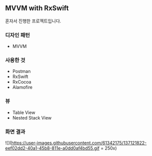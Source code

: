 ## MVVM with RxSwift

혼자서 진행한 프로젝트입니다.

### 디자인 패턴

- MVVM

### 사용한 것

- Postman
- RxSwift
- RxCocoa
- Alamofire

### 뷰

- Table View
- Nested Stack View

### 화면 결과

![](https://user-images.githubusercontent.com/61342175/137121822-eef02dd2-40a1-45b8-811e-a0dd0af4bd55.gif = 250x)

